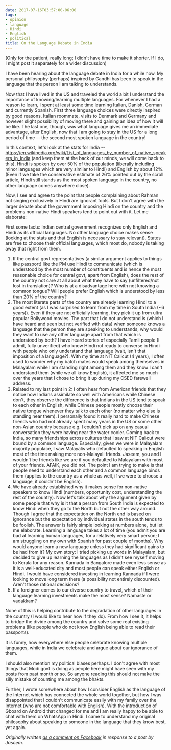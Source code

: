 ```yaml
---
date: 2017-07-16T03:57:00-06:00
tags:
- opinion
- language
- Hindi
- English
- political
title: On the Language Debate in India
---
```


(Only for the patient, really long; I didn't have time to make it shorter. If I do, I might post it separately for a wider discussion)

I have been hearing about the language debate in India for a while now. My personal philosophy (perhaps) inspired by Gandhi has been to speak in the language that the person I am talking to understands.

Now that I have lived in the US and traveled the world a bit I understand the importance of knowing/learning multiple languages. For whenever I had a reason to learn, I spent at least some time learning Italian, Danish, German and currently Spanish. First three language choices were directly inspired by good reasons. Italian roommate, visits to Denmark and Germany and however slight possibility of moving there and gaining an idea of how it will be like. The last one, though, was what language gives me an immediate advantage, after English, now that I am going to stay in the US for a long period of time -- the second most spoken language in the country!

In this context, let's look at the stats for India -- https://en.wikipedia.org/wiki/List_of_languages_by_number_of_native_speakers_in_India (and keep them at the back of our minds, we will come back to this). Hindi is spoken by over 50% of the population (liberally including minor languages which are very similar to Hindi) and English by about 12%. (Even if we take the conservative estimate of 26% pointed out by the scroll article, Hindi still stands as the most spoken language in the country, no other language comes anywhere close).

Now, I see and agree to the point that people complaining about Rahman not singing exclusively in Hindi are ignorant fools. But I don't agree with the larger debate about the government imposing Hindi on the country and the problems non-native Hindi speakers tend to point out with it. Let me elaborate:

First some facts: Indian central government recognizes only English and Hindi as its official languages. No other language choice makes sense (looking at the stats and that English is necessary to stay relevant). States are free to choose their official languages, which most do, nobody is taking away that right from them.

1. If the central govt representatives (a similar argument applies to things like passport) like the PM use Hindi to communicate (which is understood by the most number of constituents and is hence the most reasonable choice for central govt, apart from English), does the rest of the country not care at all about what they have to say (unfiltered/not lost in translation)? Who is at a disadvantage here with not knowing a common tongue? Will people prefer English which is understood by less than 20% of the country?
2. The most literate parts of the country are already learning Hindi to a good extent (as I was surprised to learn from my time in South India (~6 years)). Even if they are not officially learning, they pick it up from ultra popular Bollywood movies. The part that I do not understand is (which I have heard and seen but not verified with data) when someone knows a language that the person they are speaking to understands, why would they want to use any other language apart from that which is understood by both? I have heard stories of especially Tamil people (I admit, fully unverified) who know Hindi not ready to converse in Hindi with people who only understand that language (wait, isn't that imposition of a language?). With my time at NIT Calicut (4 years), I often used to wonder why my batch mates would speak among themselves in Malayalam while I am standing right among them and they know I can't understand them (while we all know English), it affected me so much over the years that I chose to bring it up during my CSED farewell address.
3. Related to my last point in 2: I often hear from American friends that they notice how Indians assimilate so well with Americans while Chinese don't, they observe the difference is that Indians in the US tend to speak to each other in English, while Chinese people mostly choose their native tongue whenever they talk to each other (no matter who else is standing near them). I personally found it really hard to make Chinese friends who had not already spent many years in the US or some other non-Asian country because e.g. I couldn't pick up on any casual conversation they were having near the water cooler. Coming back to India, so many friendships across cultures that I saw at NIT Calicut were bound by a common language. Especially, given we were in Malayalam majority populace, I saw Malayalis who defaulted to speaking in English most of the time making more non-Malayali friends. Jaseem, you and I wouldn't be friends like we are if you defaulted to Malayalam with most of your friends. AFAIK, you did not. The point I am trying to make is that people need to understand each other and a common language binds them (applies to the country as a whole as well, if we were to choose a language, it couldn't be English).
4. We have already established why it makes sense for non-native speakers to know Hindi (numbers, opportunity cost, understanding the rest of the country). Now let's talk about why the argument given by some people that why is it that a person from South India is expected to know Hindi when they go to the North but not the other way around. Though I agree that the expectation on the North end is based on ignorance but the expectation by individual states in the south tends to be foolish. The answer is fairly simple looking at numbers alone, but let me elaborate. Learning a language takes a lot of time (you admit you are bad at learning human languages, for a relatively very smart person; I am struggling on my own with Spanish for past couple of months). Why would anyone learn a new language unless they had significant gains to be had from it? My own story: I tried picking up words in Malayalam, but decided to give up learning the languages as I didn't see myself moving to Kerala for any reason. Kannada in Bangalore made even less sense as it is a well-educated city and most people can speak either English or Hindi. I would have considered investing in learning Kannada if I were looking to move long term there (a possibility not entirely discounted). Aren't those rational decisions?
5. If a foreigner comes to our diverse country to travel, which of their language learning investments make the most sense? Namaste or vadakkam?

None of this is helping contribute to the degradation of other languages in the country (I would like to hear how if they do). From how I see it, it helps to bridge the divide among the country and solve some real existing problems (like people who do not know English being able to read their passports).

It is funny, how everywhere else people celebrate knowing multiple languages, while in India we celebrate and argue about our ignorance of them.

I should also mention my political biases perhaps. I don't agree with most things that Modi govt is doing as people here might have seen with my posts from past month or so. So anyone reading this should not make the silly mistake of counting me among the bhakts.

Further, I wrote somewhere about how I consider English as the language of the Internet which has connected the whole world together, but how I was disappointed that I couldn't communicate easily with my family over the Internet (who are not comfortable with English). With the introduction of Gboard on Android that changed for me and I am really happy to be able to chat with them on WhatsApp in Hindi. I came to understand my original philosophy about speaking to someone in the language that they know best, yet again.


*Originally written [as a comment on Facebook](https://www.facebook.com/jaseemabid/posts/10155595523782422?comment_id=10155597852527422&comment_tracking=%7B%22tn%22%3A%22R2%22%7D) in response to a post by Jaseem.*
